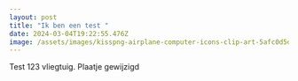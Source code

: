 ```yaml
---
layout: post
title: "Ik ben een test "
date: 2024-03-04T19:22:55.476Z
image: /assets/images/kisspng-airplane-computer-icons-clip-art-5afc0d5d96d538.1202764015264679336178.png
---
```

Test 123 vliegtuig. Plaatje gewijzigd
